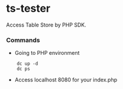 # ts-tester
Access Table Store by PHP SDK.

### Commands
* Going to PHP environment
```
    dc up -d
    dc ps
```

* Access localhost 8080 for your index.php
